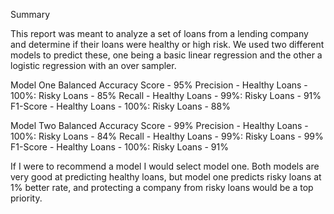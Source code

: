 Summary


This report was meant to analyze a set of loans from a lending company and determine if their loans were healthy or high risk. We used two different models to predict these, one being a basic linear regression and the other a logistic regression with an over sampler. 

Model One 
Balanced Accuracy Score - 95%
Precision - Healthy Loans - 100%: Risky Loans - 85%
Recall - Healthy Loans - 99%: Risky Loans - 91%
F1-Score - Healthy Loans - 100%: Risky Loans - 88%

Model Two
Balanced Accuracy Score - 99%
Precision - Healthy Loans - 100%: Risky Loans - 84%
Recall - Healthy Loans - 99%: Risky Loans - 99%
F1-Score - Healthy Loans - 100%: Risky Loans - 91%

If I were to recommend a model I would select model one. Both models are very good at predicting healthy loans, but model one predicts risky loans at 1% better rate, and protecting a company from risky loans would be a top priority. 
